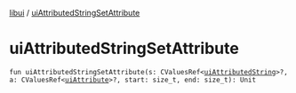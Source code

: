[libui](index.md) / [uiAttributedStringSetAttribute](./ui-attributed-string-set-attribute.md)

# uiAttributedStringSetAttribute

`fun uiAttributedStringSetAttribute(s: CValuesRef<`[`uiAttributedString`](ui-attributed-string.md)`>?, a: CValuesRef<`[`uiAttribute`](ui-attribute.md)`>?, start: size_t, end: size_t): Unit`